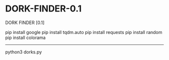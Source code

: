 # DORK-FINDER-0.1
DORK FINDER [0.1]


pip install google
pip install tqdm.auto
pip install requests
pip install random
pip install colorama


<hr> python3 dorks.py
